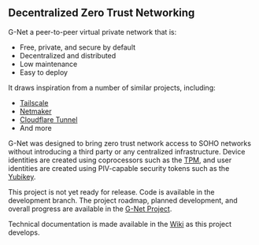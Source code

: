 ## Decentralized Zero Trust Networking

G-Net a peer-to-peer virtual private network that is:

* Free, private, and secure by default
* Decentralized and distributed
* Low maintenance
* Easy to deploy 

It draws inspiration from a number of similar projects, including:

* [Tailscale](https://tailscale.com/)
* [Netmaker](https://www.netmaker.org/)
* [Cloudflare Tunnel](https://www.cloudflare.com/products/tunnel/)
* And more

G-Net was designed to bring zero trust network access to SOHO networks without introducing a third party or any centralized infrastructure.  Device identities are created using coprocessors such as the [TPM](https://trustedcomputinggroup.org/resource/tpm-library-specification/), and user identities are created using PIV-capable security tokens such as the [Yubikey](https://www.yubico.com/). 

This project is not yet ready for release.  Code is available in the development branch. The project roadmap, planned development, and overall progress are available in the [G-Net Project](https://github.com/users/jmg292/projects/1).

Technical documentation is made available in the [Wiki](https://github.com/jmg292/G-Net/wiki) as this project develops.
